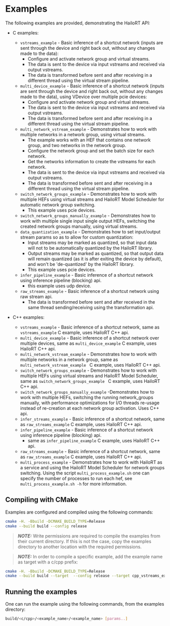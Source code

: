 # Examples
The following examples are provided, demonstrating the HailoRT API:
- C examples:
  - `vstreams_example` - Basic inference of a shortcut network (inputs are sent through the device and right back out, without any changes made to the data):
    - Configure and activate network group and virtual streams.
    - The data is sent to the device via input vstreams and received via output vstreams.
    - The data is transformed before sent and after receiving in a different thread using the virtual stream pipeline.
  - `multi_device_example` - Basic inference of a shortcut network (inputs are sent through the device and right back out, without any changes made to the data), using VDevice over multiple pcie devices:
    - Configure and activate network group and virtual streams.
    - The data is sent to the device via input vstreams and received via output vstreams.
    - The data is transformed before sent and after receiving in a different thread using the virtual stream pipeline.
  - `multi_network_vstream_example` - Demonstrates how to work with multiple networks in a network group, using virtual streams.
    - The example works with an HEF that contains one network group, and two networks in the network group.
    - Configure the network group and set the batch size for each network.
    - Get the networks information to create the vstreams for each network.
    - The data is sent to the device via input vstreams and received via output vstreams.
    - The data is transformed before sent and after receiving in a different thread using the virtual stream pipeline.
  - `switch_network_groups_example` - Demonstrates how to work with multiple HEFs using virtual streams and HailoRT Model Scheduler for automatic network group switching.
    - This example uses pcie devices.
  - `switch_network_groups_manually_example` - Demonstrates how to work with multiple single input single output HEFs, switching the created network groups manually, using virtual streams.
  - `data_quantization_example` - Demonstrates how to set input/output stream params so as to allow for custom quantization:
    - Input streams may be marked as quantized, so that input data will not to be automatically quantized by the HailoRT library.
    - Output streams may be marked as quantized, so that output data will remain quantized (as it is after exiting the device by default), and won't be 'de-quantized' by the HailoRT library.
    - This example uses pcie devices.
  - `infer_pipeline_example` - Basic inference of a shortcut network using inference pipeline (blocking) api.
    - this example uses udp device.
  - `raw_streams_example` - Basic inference of a shortcut network using raw stream api.
    - The data is transformed before sent and after received in the same thread sending/receiving using the transformation api.

- C++ examples:
  - `vstreams_example` - Basic inference of a shortcut network, same as `vstreams_example` C example, uses HailoRT C++ api.
  - `multi_device_example` - Basic inference of a shortcut network over multiple devices, same as `multi_device_example` C example, uses HailoRT C++ api.
  - `multi_network_vstream_example` - Demonstrates how to work with multiple networks in a network group, same as `multi_network_vstream_example ` C example, uses HailoRT C++ api.
  - `switch_network_groups_example` - Demonstrates how to work with multiple HEFs using virtual streams and HailoRT Model Scheduler, same as `switch_network_groups_example ` C example, uses HailoRT C++ api.
  - `switch_network_groups_manually_example` -Demonstrates how to work with multiple HEFs, switching the running network_groups manually, with performance optimizations for I/O threads re-usage instead of re-creation at each network group activation. Uses C++ api.
  - `infer_streams_example` - Basic inference of a shortcut network, same as `raw_streams_example` C example, uses HailoRT C++ api.
  - `infer_pipeline_example` - Basic inference of a shortcut network using inference pipeline (blocking) api.
    - same as `infer_pipeline_example` C example, uses HailoRT C++ api.
  - `raw_streams_example` - Basic inference of a shortcut network, same as `raw_streams_example` C example, uses HailoRT C++ api.
  - `multi_process_example` - Demonstrates how to work with HailoRT as a service and using the HailoRT Model Scheduler for network groups switching.
  Using the script `multi_process_example.sh` one can specify the number of processes to run each hef, see `multi_process_example.sh -h` for more information.

## Compiling with CMake
Examples are configured and compiled using the following commands:
```sh
cmake -H. -Bbuild -DCMAKE_BUILD_TYPE=Release
cmake --build build --config release
```
> **_NOTE:_** Write permissions are required to compile the examples from their current directory.
If this is not the case, copy the examples directory to another location with the required permissions.

> **_NOTE:_** In order to compile a specific example, add the example name as target with a c/cpp prefix:
```sh
cmake -H. -Bbuild -DCMAKE_BUILD_TYPE=Release
cmake --build build --target  --config release --target cpp_vstreams_example
```

## Running the examples
One can run the example using the following commands, from the examples directory:

  ```sh
  build/<c/cpp>/<example_name>/<example_name> [params..]
  ```
